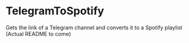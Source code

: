 # TelegramToSpotify
Gets the link of a Telegram channel and converts it to a Spotify playlist (Actual README to come)

